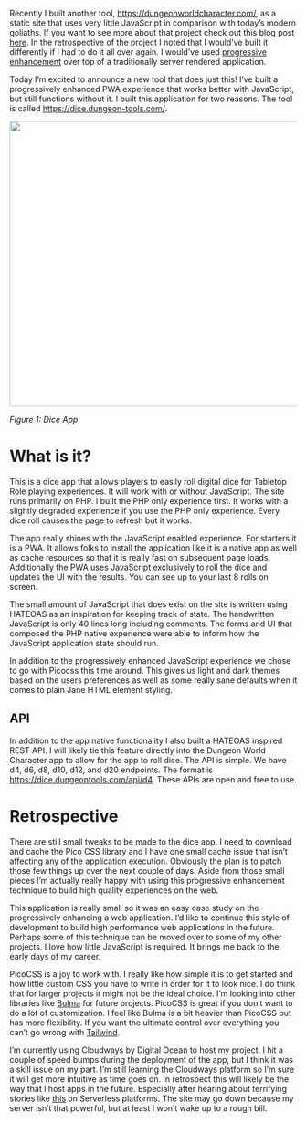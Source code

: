 Recently I built another tool,
[<u>https://dungeonworldcharacter.com/</u>](https://dungeonworldcharacter.com/),
as a static site that uses very little JavaScript in comparison with
today’s modern goliaths. If you want to see more about that project
check out this blog post
[<u>here</u>](https://cogwizzle.com/dungeon%20world%20character%20sheet.html).
In the retrospective of the project I noted that I would’ve built it
differently if I had to do it all over again. I would’ve used
[<u>progressive
enhancement</u>](https://en.wikipedia.org/wiki/Progressive_enhancement#:~:text=Progressive%20enhancement%20is%20a%20strategy,receive%20the%20enhanced%20version%20instead.)
over top of a traditionally server rendered application.

Today I’m excited to announce a new tool that does just this! I’ve built
a progressively enhanced PWA experience that works better with
JavaScript, but still functions without it. I built this application for
two reasons. The tool is called
[<u>https://dice.dungeon-tools.com/</u>](https://dice.dungeon-tools.com/).

<img src="/dungeon-tools-dice-app/image1.png"
style="width:6.5in;height:5.20833in" />

*Figure 1: Dice App*

# What is it?

This is a dice app that allows players to easily roll digital dice for
Tabletop Role playing experiences. It will work with or without
JavaScript. The site runs primarily on PHP. I built the PHP only
experience first. It works with a slightly degraded experience if you
use the PHP only experience. Every dice roll causes the page to refresh
but it works.

The app really shines with the JavaScript enabled experience. For
starters it is a PWA. It allows folks to install the application like it
is a native app as well as cache resources so that it is really fast on
subsequent page loads. Additionally the PWA uses JavaScript exclusively
to roll the dice and updates the UI with the results. You can see up to
your last 8 rolls on screen.  
  
The small amount of JavaScript that does exist on the site is written
using HATEOAS as an inspiration for keeping track of state. The
handwritten JavaScript is only 40 lines long including comments. The
forms and UI that composed the PHP native experience were able to inform
how the JavaScript application state should run.

In addition to the progressively enhanced JavaScript experience we chose
to go with Picocss this time around. This gives us light and dark themes
based on the users preferences as well as some really sane defaults when
it comes to plain Jane HTML element styling.

## API

In addition to the app native functionality I also built a HATEOAS
inspired REST API. I will likely tie this feature directly into the
Dungeon World Character app to allow for the app to roll dice. The API
is simple. We have d4, d6, d8, d10, d12, and d20 endpoints. The format
is
[<u>https://dice.dungeontools.com/api/d4</u>](https://dice.dungeontools.com/api/d4).
These APIs are open and free to use.

# Retrospective

There are still small tweaks to be made to the dice app. I need to
download and cache the Pico CSS library and I have one small cache issue
that isn’t affecting any of the application execution. Obviously the
plan is to patch those few things up over the next couple of days. Aside
from those small pieces I’m actually really happy with using this
progressive enhancement technique to build high quality experiences on
the web.

This application is really small so it was an easy case study on the
progressively enhancing a web application. I’d like to continue this
style of development to build high performance web applications in the
future. Perhaps some of this technique can be moved over to some of my
other projects. I love how little JavaScript is required. It brings me
back to the early days of my career.

PicoCSS is a joy to work with. I really like how simple it is to get
started and how little custom CSS you have to write in order for it to
look nice. I do think that for larger projects it might not be the ideal
choice. I’m looking into other libraries like
[<u>Bulma</u>](https://bulma.io/) for future projects. PicoCSS is great
if you don’t want to do a lot of customization. I feel like Bulma is a
bit heavier than PicoCSS but has more flexibility. If you want the
ultimate control over everything you can’t go wrong with
[<u>Tailwind</u>](https://tailwindcss.com/).

I’m currently using Cloudways by Digital Ocean to host my project. I hit
a couple of speed bumps during the deployment of the app, but I think it
was a skill issue on my part. I’m still learning the Cloudways platform
so I’m sure it will get more intuitive as time goes on. In retrospect
this will likely be the way that I host apps in the future. Especially
after hearing about terrifying stories like
[<u>this</u>](https://old.reddit.com/r/webdev/comments/1b14bty/netlify_just_sent_me_a_104k_bill_for_a_simple/)
on Serverless platforms. The site may go down because my server isn’t
that powerful, but at least I won’t wake up to a rough bill.
